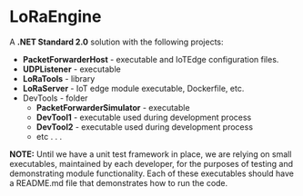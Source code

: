 # LoRaEngine

A **.NET Standard 2.0** solution with the following projects:

* **PacketForwarderHost** - executable and IoTEdge configuration files.
* **UDPListener** - executable
* **LoRaTools** - library
* **LoRaServer** - IoT edge module executable, Dockerfile, etc.
* DevTools - folder
  * **PacketForwarderSimulator** - executable
  * **DevTool1** - executable used during development process
  * **DevTool2** - executable used during development process
  * etc . . .

**NOTE:** Until we have a unit test framework in place, we are relying on small executables, maintained by each developer, for the purposes of testing and demonstrating module functionality. Each of these executables should have a README.md file that demonstrates how to run the code.

